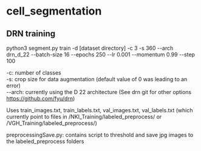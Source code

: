 # cell_segmentation

## DRN training
python3 segment.py train -d [dataset directory] -c 3 -s 360 --arch drn_d_22 --batch-size 16 --epochs 250 --lr 0.001 --momentum 0.99 --step 100

-c: number of classes \
-s: crop size for data augmentation (default value of 0 was leading to an error) \
--arch: currently using the D 22 architecture (See drn git for other options https://github.com/fyu/drn)

Uses train_images.txt, train_labels.txt, val_images.txt, val_labels.txt (which currently point to files in /NKI_Training/labeled_preprocess/ or /VGH_Training/labeled_preprocess/)

preprocessingSave.py: contains script to threshold and save jpg images to the labeled_preprocess folders
